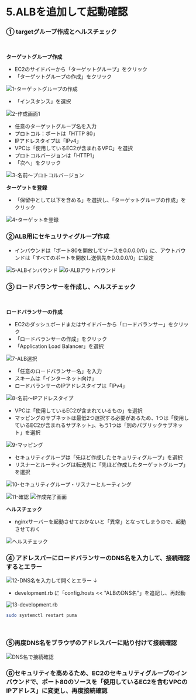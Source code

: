 # 5.ALBを追加して起動確認

### ① targetグループ作成とヘルスチェック
<br>

**ターゲットグループ作成**
- EC2のサイドバーから「ターゲットグループ」をクリック
- 「ターゲットグループの作成」をクリック

![1-ターゲットグループの作成](./lecture05-images/readme-lecture05-5-1.png)
- 「インスタンス」を選択

![2-作成画面1](./lecture05-images/readme-lecture05-5-2.png)
- 任意のターゲットグループ名を入力
- プロトコル：ポートは「HTTP 80」
- IPアドレスタイプは「IPv4」
- VPCは「使用しているEC2が含まれるVPC」を選択
- プロトコルバージョンは「HTTP1」
- 「次へ」をクリック

![3-名前～プロトコルバージョン](./lecture05-images/readme-lecture05-5-3.png)
<br>

**ターゲットを登録**
- 「保留中として以下を含める」を選択し、「ターゲットグループの作成」をクリック

![4-ターゲットを登録](./lecture05-images/readme-lecture05-5-4.png)
<br>

### ②ALB用にセキュリティグループ作成
- インバウンドは「ポート80を開放してソースを0.0.0.0/0」に、アウトバウンドは「すべてのポートを開放し送信先を0.0.0.0/0」に設定

![5-ALBインバウンド](./lecture05-images/readme-lecture05-5-5.png)
![6-ALBアウトバウンド](./lecture05-images/readme-lecture05-5-6.png)
<br>

### ③ ロードバランサーを作成し、ヘルスチェック
<br>

**ロードバランサーの作成**
- EC2のダッシュボードまたはサイドバーから「ロードバランサー」をクリック
- 「ロードバランサーの作成」をクリック
- 「Application Load Balancer」を選択

![7-ALB選択](./lecture05-images/readme-lecture05-5-7.png)
- 「任意のロードバランサー名」を入力
- スキームは「インターネット向け」
- ロードバランサーのIPアドレスタイプは「IPv4」

![8-名前～IPアドレスタイプ](./lecture05-images/readme-lecture05-5-8.png)
- VPCは「使用しているEC2が含まれているもの」を選択
- マッピングのサブネットは最低2つ選択する必要があるため、1つは「使用しているEC2が含まれるサブネット」、もう1つは「別のパブリックサブネット」を選択

![9-マッピング](./lecture05-images/readme-lecture05-5-9.png)
- セキュリティグループは「先ほど作成したセキュリティグループ」を選択
- リスナーとルーティングは転送先に「先ほど作成したターゲットグループ」を選択

![10-セキュリティグループ・リスナーとルーティング](./lecture05-images/readme-lecture05-5-10.png)

![11-確認](./lecture05-images/readme-lecture05-5-11.png)
![作成完了画面](../images/lecture05-5(1).png)
<br>

**ヘルスチェック**
- nginxサーバーを起動させておかないと「異常」となってしまうので、起動させておく

![ヘルスチェック](../images/lecture05-5(2).png)
<br>

### ④ アドレスバーにロードバランサーのDNS名を入力して、接続確認するとエラー

![12-DNS名を入力して開くとエラー](./lecture05-images/readme-lecture05-5-12.png)
↓
- development.rb に「config.hosts << "ALBのDNS名"」を追記し、再起動

![13-development.rb](./lecture05-images/readme-lecture05-5-13.png)
```sh
sudo systemctl restart puma
```
<br>

### ⑤再度DNS名をブラウザのアドレスバーに貼り付けて接続確認

![DNS名で接続確認](../images/lecture05-5(3).png)
<br>

### ⑥セキュリティを高めるため、EC2のセキュリティグループのインバウンドで、ポート80のソースを「使用しているEC2を含むVPCのIPアドレス」に変更し、再度接続確認
